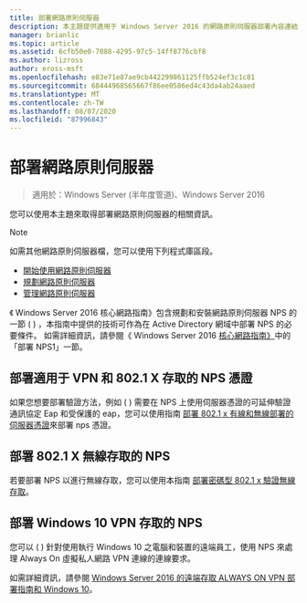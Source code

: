 ```yaml
---
title: 部署網路原則伺服器
description: 本主題提供適用于 Windows Server 2016 的網路原則伺服器部署內容連結，並包含 NPS 的其他指引連結。
manager: brianlic
ms.topic: article
ms.assetid: 6cfb50e0-7088-4295-97c5-14ff8776cbf8
ms.author: lizross
author: eross-msft
ms.openlocfilehash: e83e71e87ae9cb442299861125ffb524ef3c1c81
ms.sourcegitcommit: 68444968565667f86ee0586ed4c43da4ab24aaed
ms.translationtype: MT
ms.contentlocale: zh-TW
ms.lasthandoff: 08/07/2020
ms.locfileid: "87996843"
---
```

# <a name="deploy-network-policy-server"></a>部署網路原則伺服器

>適用於：Windows Server (半年度管道)、Windows Server 2016

您可以使用本主題來取得部署網路原則伺服器的相關資訊。

>[!NOTE]
>如需其他網路原則伺服器檔，您可以使用下列程式庫區段。
>- [開始使用網路原則伺服器](nps-getstart-top.md)
>- [規劃網路原則伺服器](nps-plan-top.md)
>- [管理網路原則伺服器](nps-manage-top.md)

《 Windows Server 2016 核心網路指南》包含規劃和安裝網路原則伺服器 NPS 的一節 \( \) ，本指南中提供的技術可作為在 Active Directory 網域中部署 NPS 的必要條件。 如需詳細資訊，請參閱《 Windows Server 2016 [核心網路指南》](../../core-network-guide/core-network-guide.md#BKMK_deployNPS1)中的「部署 NPS1」一節。

## <a name="deploy-nps-certificates-for-vpn-and-8021x-access"></a>部署適用于 VPN 和 802.1 X 存取的 NPS 憑證

如果您想要部署驗證方法，例如 \( \) 需要在 NPS 上使用伺服器憑證的可延伸驗證通訊協定 Eap 和受保護的 eap，您可以使用指南 [部署 802.1 x 有線和無線部署的伺服器憑證](../../core-network-guide/cncg/server-certs/deploy-server-certificates-for-802.1x-wired-and-wireless-deployments.md)來部署 nps 憑證。

## <a name="deploy-nps-for-8021x-wireless-access"></a>部署 802.1 X 無線存取的 NPS

若要部署 NPS 以進行無線存取，您可以使用本指南 [部署密碼型 802.1 x 驗證無線存取](../../core-network-guide/cncg/wireless/a-deploy-8021x-wireless-access.md)。

## <a name="deploy-nps-for-windows-10-vpn-access"></a>部署 Windows 10 VPN 存取的 NPS

您可以 \( \) 針對使用執行 Windows 10 之電腦和裝置的遠端員工，使用 NPS 來處理 Always On 虛擬私人網路 VPN 連線的連線要求。

如需詳細資訊，請參閱 [Windows Server 2016 的遠端存取 ALWAYS ON VPN 部署指南和 Windows 10](../../../remote/remote-access/vpn/always-on-vpn/deploy/always-on-vpn-deploy.md)。